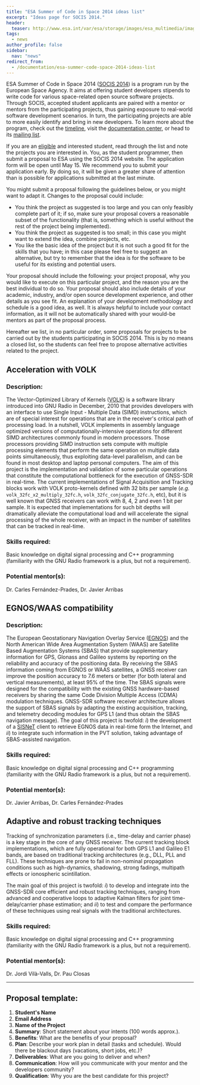 ```yaml
---
title: "ESA Summer of Code in Space 2014 ideas list"
excerpt: "Ideas page for SOCIS 2014."
header:
  teaser: http://www.esa.int/var/esa/storage/images/esa_multimedia/images/2015/03/socis/15309314-1-eng-GB/SOCIS_large.jpg
tags:
  - news
author_profile: false
sidebar:
  nav: "news"
redirect_from:
  - /documentation/esa-summer-code-space-2014-ideas-list
---
```


ESA Summer of Code in Space 2014 ([SOCIS 2014](https://socis.esa.int/about/)) is a program run by the European Space Agency. It aims at offering student developers stipends to write code for various space-related open source software projects. Through SOCIS, accepted student applicants are paired with a mentor or mentors from the participating projects, thus gaining exposure to real-world software development scenarios. In turn, the participating projects are able to more easily identify and bring in new developers. To learn more about the program, check out the [timeline](https://socis.esa.int/timeline/), visit the [documentation center](https://socis.esa.int/frequently-asked-questions/), or head to its [mailing list](https://groups.google.com/forum/#!forum/esa-socis).

If you are an [eligible](https://socis.esa.int/frequently-asked-questions/#socis_elig_student_who) and interested student, read through the list and note the projects you are interested in. You, as the student programmer, then submit a proposal to ESA using the SOCIS 2014 website. The application form will be open until May 15. We recommend you to submit your application early. By doing so, it will be given a greater share of attention than is possible for applications submitted at the last minute.

You might submit a proposal following the guidelines below, or you might want to adapt it. Changes to the proposal could include:

  * You think the project as suggested is too large and you can only feasibly complete part of it; if so, make sure your proposal covers a reasonable subset of the functionality (that is, something which is useful without the rest of the project being implemented).
  * You think the project as suggested is too small; in this case you might want to extend the idea, combine projects, etc.
  * You like the basic idea of the project but it is not such a good fit for the skills that you have; in this case please feel free to suggest an alternative, but try to remember that the idea is for the software to be useful for its existing and potential users.

Your proposal should include the following: your project proposal, why you would like to execute on this particular project, and the reason you are the best individual to do so. Your proposal should also include details of your academic, industry, and/or open source development experience, and other details as you see fit. An explanation of your development methodology and schedule is a good idea, as well. It is always helpful to include your contact information, as it will not be automatically shared with your would-be mentors as part of the proposal process.

Hereafter we list, in no particular order, some proposals for projects to be carried out by the students participating in SOCIS 2014. This is by no means a closed list, so the students can feel free to propose alternative activities related to the project.

## Acceleration with VOLK

### Description:

The Vector-Optimized Library of Kernels ([VOLK](https://www.libvolk.org/)) is a software library introduced into GNU Radio in December, 2010 that provides developers with an interface to use Single Input - Multiple Data (SIMD) instructions, which are of special interest for operations that are in the receiver's critical path of processing load. In a nutshell, VOLK implements in assembly language optimized versions of computationally-intensive operations for different SIMD architectures commonly found in modern processors. Those processors providing SIMD instruction sets compute with multiple processing elements that perform the same operation on multiple data points simultaneously, thus exploiting data-level parallelism, and can be found in most desktop and laptop personal computers. The aim of this project is the implementation and validation of some particular operations that constitute the computational bottleneck for the execution of GNSS-SDR in real-time. The current implementations of Signal Acquisition and Tracking blocks work with VOLK proto-kernels defined with 32 bits per sample (_e.g._ `volk_32fc_x2_multiply_32fc.h`, `volk_32fc_conjugate_32fc.h`, etc), but it is well known that GNSS receivers can work with 8, 4, 2 and even 1 bit per sample. It is expected that implementations for such bit depths will dramatically alleviate the computational load and will accelerate the signal processing of the whole receiver, with an impact in the number of satellites that can be tracked in real-time.

### Skills required:

Basic knowledge on digital signal processing and C++ programming (familiarity with the GNU Radio framework is a plus, but not a requirement).

### Potential mentor(s):

Dr. Carles Fern&aacute;ndez-Prades, Dr. Javier Arribas


## EGNOS/WAAS compatibility

### Description:

The European Geostationary Navigation Overlay Service ([EGNOS](https://egnos-user-support.essp-sas.eu/new_egnos_ops/)) and the North American Wide Area Augmentation System (WAAS) are Satellite Based Augmentation Systems (SBAS) that provide supplementary information for GPS, Glonass and Galileo systems by reporting on the reliability and accuracy of the positioning data. By receiving the SBAS information coming from EGNOS or WAAS satellites, a GNSS receiver can improve the position accuracy to 7.6 meters or better (for both lateral and vertical measurements), at least 95% of the time. The SBAS signals were designed for the compatibility with the existing GNSS hardware-based receivers by sharing the same Code Division Multiple Access (CDMA) modulation techniques. GNSS-SDR software receiver architecture allows the support of SBAS signals by adapting the existing acquisition, tracking, and telemetry decoding modules for GPS L1 (and thus obtain the SBAS navigation message). The goal of this project is twofold: _i_) the development of a [SISNeT](http://www.egnos-pro.esa.int/sisnet/index.html) client to retrieve EGNOS data in real-time form the Internet, and _ii_) to integrate such information in the PVT solution, taking advantage of SBAS-assisted navigation.


### Skills required:

Basic knowledge on digital signal processing and C++ programming (familiarity with the GNU Radio framework is a plus, but not a requirement).

### Potential mentor(s):

Dr. Javier Arribas, Dr. Carles Fern&aacute;ndez-Prades


## Adaptive and robust tracking techniques

Tracking of synchronization parameters (i.e., time-delay and carrier phase) is a key stage in the core of any GNSS receiver. The current tracking block implementations, which are fully operational for both GPS L1 and Galileo E1 bands, are based on traditional tracking architectures (e.g., DLL, PLL and FLL). These techniques are prone to fail in non-nominal propagation conditions such as high-dynamics, shadowing, strong fadings, multipath effects or ionospheric scintillation.

The main goal of this project is twofold: _i_) to develop and integrate into the GNSS-SDR core efficient and robust tracking techniques, ranging from advanced and cooperative loops to adaptive Kalman filters for joint time-delay/carrier phase estimation; and _ii_) to test and compare the performance of these techniques using real signals with the traditional architectures.

### Skills required:

Basic knowledge on digital signal processing and C++ programming (familiarity with the GNU Radio framework is a plus, but not a requirement).

### Potential mentor(s):

Dr. Jordi Vil&agrave;-Valls, Dr. Pau Closas



--------

## Proposal template:

  1. **Student's Name**
  2. **Email Address**
  3. **Name of the Project**
  4. **Summary**: Short statement about your intents (100 words approx.).
  5. **Benefits**: What are the benefits of your proposal?
  6. **Plan**: Describe your work plan in detail (tasks and schedule). Would there be blackout days (vacations, short jobs, etc.)?
  7. **Deliverables**: What are you going to deliver and when?
  8. **Communication**: How will you communicate with your mentor and the developers community?
  9. **Qualification**: Why you are the best candidate for this project?
